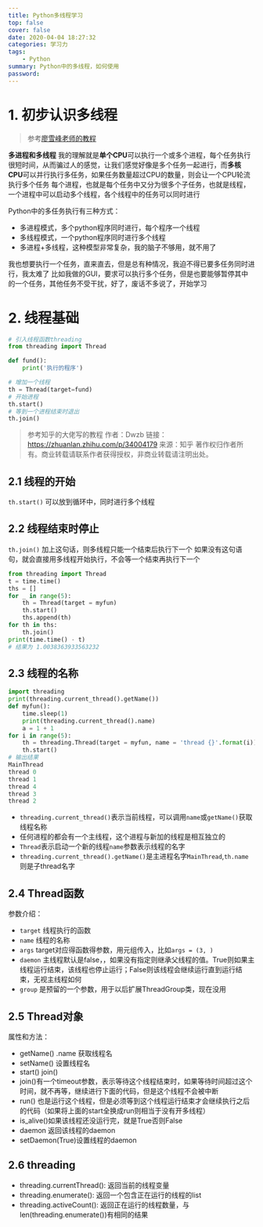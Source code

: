 ```yaml
---
title: Python多线程学习
top: false
cover: false
date: 2020-04-04 18:27:32
categories: 学习力
tags:
    - Python
summary: Python中的多线程，如何使用
password:
---
```


<!--more -->

# 1. 初步认识多线程

>参考[廖雪峰老师的教程](https://www.liaoxuefeng.com/wiki/1016959663602400/1017627212385376)

**多进程和多线程**
我的理解就是**单个CPU**可以执行一个或多个进程，每个任务执行很短时间，从而骗过人的感觉，让我们感觉好像是多个任务一起进行，而**多核CPU**可以并行执行多任务，如果任务数量超过CPU的数量，则会让一个CPU轮流执行多个任务
每个进程，也就是每个任务中又分为很多个子任务，也就是线程，一个进程中可以启动多个线程，各个线程中的任务可以同时进行

Python中的多任务执行有三种方式：
* 多进程模式，多个python程序同时进行，每个程序一个线程
* 多线程模式，一个python程序同时进行多个线程
* 多进程+多线程，这种模型非常复杂，我的脑子不够用，就不用了

我也想要执行一个任务，直来直去，但是总有种情况，我迫不得已要多任务同时进行，我太难了
比如我做的GUI，要求可以执行多个任务，但是也要能够暂停其中的一个任务，其他任务不受干扰，好了，废话不多说了，开始学习

# 2. 线程基础

```python
# 引入线程函数threading
from threading import Thread

def fund():
    print('执行的程序')

# 增加一个线程
th = Thread(target=fund)
# 开始进程
th.start()
# 等到一个进程结束时退出
th.join()
```
>参考知乎的大佬写的教程
>作者：Dwzb
>链接：https://zhuanlan.zhihu.com/p/34004179
>来源：知乎
>著作权归作者所有。商业转载请联系作者获得授权，非商业转载请注明出处。

## 2.1 线程的开始

`th.start()` 可以放到循环中，同时进行多个线程

## 2.2 线程结束时停止

`th.join()` 加上这句话，则多线程只能一个结束后执行下一个
如果没有这句语句，就会直接用多线程开始执行，不会等一个结束再执行下一个

```python
from threading import Thread
t = time.time()
ths = []
for _ in range(5):
    th = Thread(target = myfun)
    th.start()
    ths.append(th)
for th in ths:
    th.join()
print(time.time() - t)
# 结果为 1.0038363933563232
```

## 2.3 线程的名称

```python
import threading
print(threading.current_thread().getName())
def myfun():
    time.sleep(1)
    print(threading.current_thread().name)
    a = 1 + 1
for i in range(5):
    th = threading.Thread(target = myfun, name = 'thread {}'.format(i))
    th.start()
# 输出结果
MainThread
thread 0
thread 1
thread 4
thread 3
thread 2
```

* `threading.current_thread()`表示当前线程，可以调用`name`或`getName()`获取线程名称
* 任何进程的都会有一个主线程，这个进程与新加的线程是相互独立的
* `Thread`表示启动一个新的线程`name`参数表示线程的名字
* `threading.current_thread().getName()`是主进程名字`MainThread`,`th.name`则是子thread名字

## 2.4 Thread函数

参数介绍：
* `target` 线程执行的函数
* `name` 线程的名称
* `args` target对应得函数得参数，用元组传入，比如`args = (3, )`
* `daemon` 主线程默认是false，，如果没有指定则继承父线程的值。True则如果主线程运行结束，该线程也停止运行；False则该线程会继续运行直到运行结束，无视主线程如何
* `group` 是预留的一个参数，用于以后扩展ThreadGroup类，现在没用

## 2.5 Thread对象

属性和方法：
* getName()  .name  获取线程名
* setName() 设置线程名
* start()  join()
* join()有一个timeout参数，表示等待这个线程结束时，如果等待时间超过这个时间，就不再等，继续进行下面的代码，但是这个线程不会被中断
* run() 也是运行这个线程，但是必须等到这个线程运行结束才会继续执行之后的代码（如果将上面的start全换成run则相当于没有开多线程）
* is_alive()如果该线程还没运行完，就是True否则False
* daemon 返回该线程的daemon
* setDaemon(True)设置线程的daemon

## 2.6 threading

* threading.currentThread(): 返回当前的线程变量
* threading.enumerate(): 返回一个包含正在运行的线程的list
* threading.activeCount(): 返回正在运行的线程数量，与len(threading.enumerate())有相同的结果